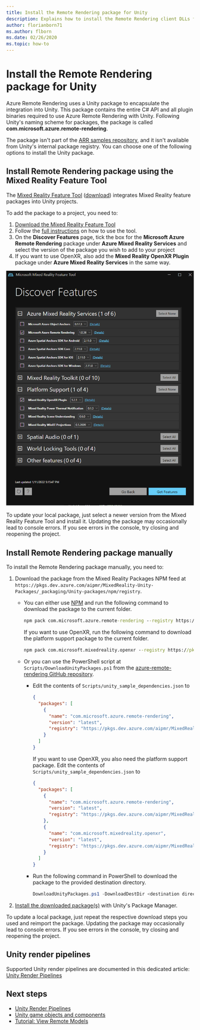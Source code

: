 ```yaml
---
title: Install the Remote Rendering package for Unity
description: Explains how to install the Remote Rendering client DLLs for Unity
author: florianborn71
ms.author: flborn
ms.date: 02/26/2020
ms.topic: how-to
---
```


# Install the Remote Rendering package for Unity

Azure Remote Rendering uses a Unity package to encapsulate the integration into Unity.
This package contains the entire C# API and all plugin binaries required to use Azure Remote Rendering with Unity.
Following Unity's naming scheme for packages, the package is called **com.microsoft.azure.remote-rendering**.

The package isn't part of the [ARR samples repository](https://github.com/Azure/azure-remote-rendering), and it isn't available from Unity's internal package registry.
You can choose one of the following options to install the Unity package.

## Install Remote Rendering package using the Mixed Reality Feature Tool

The [Mixed Reality Feature Tool](/windows/mixed-reality/develop/unity/welcome-to-mr-feature-tool) ([download](https://aka.ms/mrfeaturetool)) integrates Mixed Reality feature packages into Unity projects.

To add the package to a project, you need to:

1. [Download the Mixed Reality Feature Tool](https://aka.ms/mrfeaturetool)
1. Follow the [full instructions](/windows/mixed-reality/develop/unity/welcome-to-mr-feature-tool) on how to use the tool.
1. On the **Discover Features** page, tick the box for the **Microsoft Azure Remote Rendering** package under **Azure Mixed Reality Services** and select the version of the package you wish to add to your project
1. If you want to use OpenXR, also add the **Mixed Reality OpenXR Plugin** package under **Azure Mixed Reality Services** in the same way.

![Mixed_Reality_feature_tool_package](media/mixed-reality-feature-tool-package.png)

To update your local package, just select a newer version from the Mixed Reality Feature Tool and install it. Updating the package may occasionally lead to console errors. If you see errors in the console, try closing and reopening the project.

## Install Remote Rendering package manually

To install the Remote Rendering package manually, you need to:

1. Download the package from the Mixed Reality Packages NPM feed at `https://pkgs.dev.azure.com/aipmr/MixedReality-Unity-Packages/_packaging/Unity-packages/npm/registry`.
    * You can either use [NPM](https://www.npmjs.com/get-npm) and run the following command to download the package to the current folder.

      ```cmd
      npm pack com.microsoft.azure.remote-rendering --registry https://pkgs.dev.azure.com/aipmr/MixedReality-Unity-Packages/_packaging/Unity-packages/npm/registry
      ```

      If you want to use OpenXR, run the following command to download the platform support package to the current folder.

      ```cmd
      npm pack com.microsoft.mixedreality.openxr --registry https://pkgs.dev.azure.com/aipmr/MixedReality-Unity-Packages/_packaging/Unity-packages/npm/registry
      ```

    * Or you can use the PowerShell script at `Scripts/DownloadUnityPackages.ps1` from the [azure-remote-rendering GitHub repository](https://github.com/Azure/azure-remote-rendering).
        * Edit the contents of `Scripts/unity_sample_dependencies.json` to

          ```json
          {
            "packages": [
              {
                "name": "com.microsoft.azure.remote-rendering", 
                "version": "latest", 
                "registry": "https://pkgs.dev.azure.com/aipmr/MixedReality-Unity-Packages/_packaging/Unity-packages/npm/registry"
              }
            ]
          }
          ```

          If you want to use OpenXR, you also need the platform support package. Edit the contents of `Scripts/unity_sample_dependencies.json` to

          ```json
          {
            "packages": [
              {
                "name": "com.microsoft.azure.remote-rendering", 
                "version": "latest", 
                "registry": "https://pkgs.dev.azure.com/aipmr/MixedReality-Unity-Packages/_packaging/Unity-packages/npm/registry"
              },
              {
                "name": "com.microsoft.mixedreality.openxr", 
                "version": "latest", 
                "registry": "https://pkgs.dev.azure.com/aipmr/MixedReality-Unity-Packages/_packaging/Unity-packages/npm/registry"
              }
            ]
          }
          ```

        * Run the following command in PowerShell to download the package to the provided destination directory.

          ```PowerShell
          DownloadUnityPackages.ps1 -DownloadDestDir <destination directory>
          ```

1. [Install the downloaded package(s)](https://docs.unity3d.com/Manual/upm-ui-tarball.html) with Unity's Package Manager.

To update a local package, just repeat the respective download steps you used and reimport the package. Updating the package may occasionally lead to console errors. If you see errors in the console, try closing and reopening the project.

## Unity render pipelines

Supported Unity render pipelines are documented in this dedicated article: [Unity Render Pipelines](unity-render-pipelines.md)

## Next steps

* [Unity Render Pipelines](unity-render-pipelines.md)
* [Unity game objects and components](objects-components.md)
* [Tutorial: View Remote Models](../../tutorials/unity/view-remote-models/view-remote-models.md)
